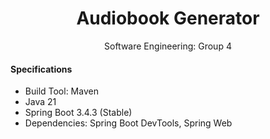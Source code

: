 <h1 align="center">Audiobook Generator</h1>
<p align="center">Software Engineering: Group 4</p>
<h4>Specifications</h4>
<ul>
  <li>Build Tool: Maven</li>
  <li>Java  21</li>
  <li>Spring Boot 3.4.3 (Stable)</li>
  <li>Dependencies: Spring Boot DevTools, Spring Web</li>
</ul>